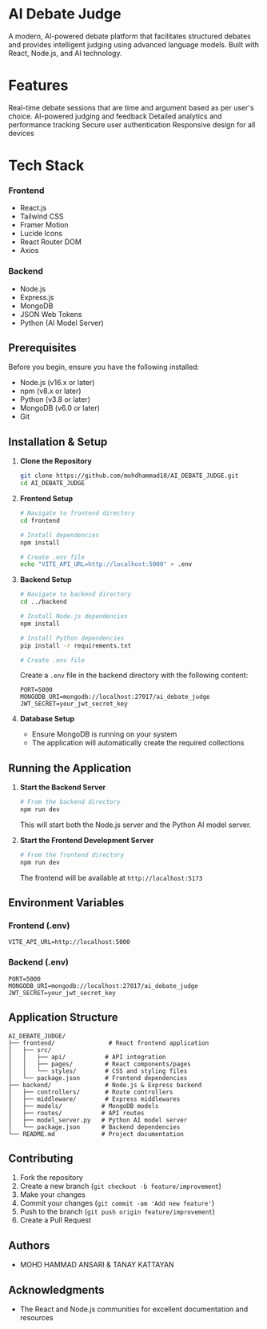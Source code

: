 #  AI Debate Judge

A modern, AI-powered debate platform that facilitates structured debates and provides intelligent judging using advanced language models. Built with React, Node.js, and AI technology.

# Features

 Real-time debate sessions that are time and argument based as per user's choice.
 AI-powered judging and feedback
 Detailed analytics and performance tracking
 Secure user authentication
 Responsive design for all devices

# Tech Stack

### Frontend
- React.js
- Tailwind CSS
- Framer Motion
- Lucide Icons
- React Router DOM
- Axios

### Backend
- Node.js
- Express.js
- MongoDB
- JSON Web Tokens
- Python (AI Model Server)

##  Prerequisites

Before you begin, ensure you have the following installed:
- Node.js (v16.x or later)
- npm (v8.x or later)
- Python (v3.8 or later)
- MongoDB (v6.0 or later)
- Git

##  Installation & Setup

1. **Clone the Repository**
   ```bash
   git clone https://github.com/mohdhammad18/AI_DEBATE_JUDGE.git
   cd AI_DEBATE_JUDGE
   ```

2. **Frontend Setup**
   ```bash
   # Navigate to frontend directory
   cd frontend

   # Install dependencies
   npm install

   # Create .env file
   echo "VITE_API_URL=http://localhost:5000" > .env
   ```

3. **Backend Setup**
   ```bash
   # Navigate to backend directory
   cd ../backend

   # Install Node.js dependencies
   npm install

   # Install Python dependencies
   pip install -r requirements.txt

   # Create .env file
   ```
   Create a `.env` file in the backend directory with the following content:
   ```
   PORT=5000
   MONGODB_URI=mongodb://localhost:27017/ai_debate_judge
   JWT_SECRET=your_jwt_secret_key
   ```

4. **Database Setup**
   - Ensure MongoDB is running on your system
   - The application will automatically create the required collections

##  Running the Application

1. **Start the Backend Server**
   ```bash
   # From the backend directory
   npm run dev
   ```
   This will start both the Node.js server and the Python AI model server.

2. **Start the Frontend Development Server**
   ```bash
   # From the frontend directory
   npm run dev
   ```
   The frontend will be available at `http://localhost:5173`

##  Environment Variables

### Frontend (.env)
```
VITE_API_URL=http://localhost:5000
```

### Backend (.env)
```
PORT=5000
MONGODB_URI=mongodb://localhost:27017/ai_debate_judge
JWT_SECRET=your_jwt_secret_key
```

##  Application Structure

```
AI_DEBATE_JUDGE/
├── frontend/               # React frontend application
│   ├── src/
│   │   ├── api/           # API integration
│   │   ├── pages/         # React components/pages
│   │   └── styles/        # CSS and styling files
│   └── package.json       # Frontend dependencies
├── backend/               # Node.js & Express backend
│   ├── controllers/       # Route controllers
│   ├── middleware/        # Express middlewares
│   ├── models/           # MongoDB models
│   ├── routes/           # API routes
│   ├── model_server.py   # Python AI model server
│   └── package.json      # Backend dependencies
└── README.md             # Project documentation
```

##  Contributing

1. Fork the repository
2. Create a new branch (`git checkout -b feature/improvement`)
3. Make your changes
4. Commit your changes (`git commit -am 'Add new feature'`)
5. Push to the branch (`git push origin feature/improvement`)
6. Create a Pull Request


##  Authors

- MOHD HAMMAD ANSARI & TANAY KATTAYAN

##  Acknowledgments

- The React and Node.js communities for excellent documentation and resources
